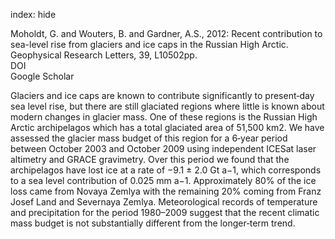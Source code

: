 index: hide

<div class="Citation">

  <div class="Citation-body">
    <div class="Citation-text">Moholdt, G.  and Wouters, B.  and Gardner, A.S., 2012: Recent contribution to sea-level rise from glaciers and ice caps in the Russian High Arctic. <span class="Article-journal">Geophysical Research Letters, </span><span class="Article-volume">39, </span>L10502pp.</div>
    <div class="Citation-links">
      <div class="CitationLink" data-href="https://doi.org/10.1029/2012GL051466,">
        <div class="CitationLink-icon CitationLink-Doi"></div>
        <div class="CitationLink-text">DOI</div>
      </div>
      <div class="CitationLink" data-href="https://scholar.google.com/scholar?q=10.1029/2012GL051466,">
        <div class="CitationLink-icon CitationLink-Scholar"></div>
        <div class="CitationLink-text">Google Scholar</div>
      </div>
    </div>
  </div>
</div>

Glaciers and ice caps are known to contribute significantly to present‐day sea level rise, but there are still glaciated regions where little is known about modern changes in glacier mass. One of these regions is the Russian High Arctic archipelagos which has a total glaciated area of 51,500 km2. We have assessed the glacier mass budget of this region for a 6‐year period between October 2003 and October 2009 using independent ICESat laser altimetry and GRACE gravimetry. Over this period we found that the archipelagos have lost ice at a rate of −9.1 ± 2.0 Gt a−1, which corresponds to a sea level contribution of 0.025 mm a−1. Approximately 80% of the ice loss came from Novaya Zemlya with the remaining 20% coming from Franz Josef Land and Severnaya Zemlya. Meteorological records of temperature and precipitation for the period 1980–2009 suggest that the recent climatic mass budget is not substantially different from the longer‐term trend.

<div class="Citation-copy">

</div>